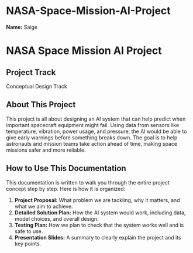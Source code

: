 # NASA-Space-Mission-AI-Project
**Name:** Saige
# NASA Space Mission AI Project

## Project Track  
Conceptual Design Track

## About This Project  
This project is all about designing an AI system that can help predict when important spacecraft equipment might fail. Using data from sensors like temperature, vibration, power usage, and pressure, the AI would be able to give early warnings before something breaks down. The goal is to help astronauts and mission teams take action ahead of time, making space missions safer and more reliable.

## How to Use This Documentation  
This documentation is written to walk you through the entire project concept step by step. Here is how it is organized:

1. **Project Proposal:** What problem we are tackling, why it matters, and what we aim to achieve.  
2. **Detailed Solution Plan:** How the AI system would work, including data, model choices, and overall design.  
3. **Testing Plan:** How we plan to check that the system works well and is safe to use.  
4. **Presentation Slides:** A summary to clearly explain the project and its key points.


